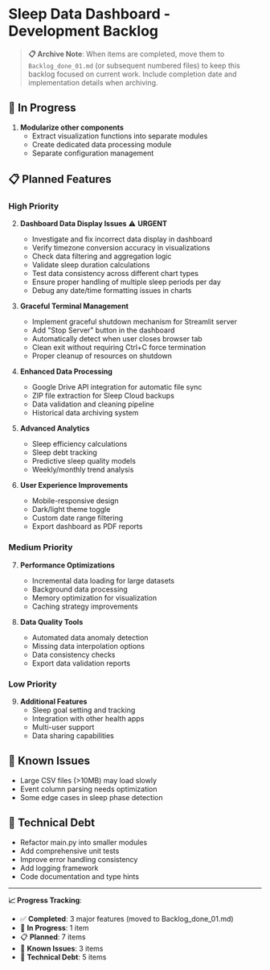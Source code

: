 # Sleep Data Dashboard - Development Backlog

> **📋 Archive Note**: When items are completed, move them to `Backlog_done_01.md` (or subsequent numbered files) to keep this backlog focused on current work. Include completion date and implementation details when archiving.

## 🚧 In Progress
1. **Modularize other components**
   - Extract visualization functions into separate modules
   - Create dedicated data processing module
   - Separate configuration management

## 📋 Planned Features

### High Priority
2. **Dashboard Data Display Issues** ⚠️ **URGENT**
   - Investigate and fix incorrect data display in dashboard
   - Verify timezone conversion accuracy in visualizations
   - Check data filtering and aggregation logic
   - Validate sleep duration calculations
   - Test data consistency across different chart types
   - Ensure proper handling of multiple sleep periods per day
   - Debug any date/time formatting issues in charts

3. **Graceful Terminal Management**
   - Implement graceful shutdown mechanism for Streamlit server
   - Add "Stop Server" button in the dashboard
   - Automatically detect when user closes browser tab
   - Clean exit without requiring Ctrl+C force termination
   - Proper cleanup of resources on shutdown

4. **Enhanced Data Processing**
   - Google Drive API integration for automatic file sync
   - ZIP file extraction for Sleep Cloud backups
   - Data validation and cleaning pipeline
   - Historical data archiving system

5. **Advanced Analytics**
   - Sleep efficiency calculations
   - Sleep debt tracking
   - Predictive sleep quality models
   - Weekly/monthly trend analysis

6. **User Experience Improvements**
   - Mobile-responsive design
   - Dark/light theme toggle
   - Custom date range filtering
   - Export dashboard as PDF reports

### Medium Priority
7. **Performance Optimizations**
   - Incremental data loading for large datasets
   - Background data processing
   - Memory optimization for visualization
   - Caching strategy improvements

8. **Data Quality Tools**
   - Automated data anomaly detection
   - Missing data interpolation options
   - Data consistency checks
   - Export data validation reports

### Low Priority
9. **Additional Features**
   - Sleep goal setting and tracking
   - Integration with other health apps
   - Multi-user support
   - Data sharing capabilities

## 🐛 Known Issues
- Large CSV files (>10MB) may load slowly
- Event column parsing needs optimization
- Some edge cases in sleep phase detection

## 🔧 Technical Debt
- Refactor main.py into smaller modules
- Add comprehensive unit tests  
- Improve error handling consistency
- Add logging framework
- Code documentation and type hints

---

**📈 Progress Tracking**: 
- ✅ **Completed**: 3 major features (moved to Backlog_done_01.md)
- 🚧 **In Progress**: 1 item
- 📋 **Planned**: 7 items
- 🐛 **Known Issues**: 3 items
- 🔧 **Technical Debt**: 5 items